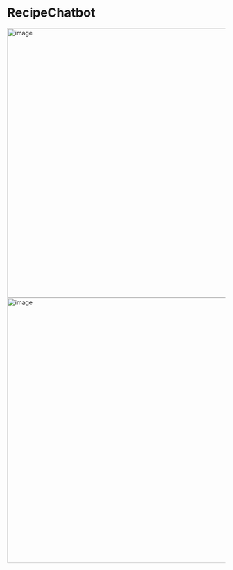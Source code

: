 # RecipeChatbot
<img width="622" alt="image" src="https://user-images.githubusercontent.com/53073541/176408955-c9d6ecc1-e9c4-4d6b-bd7a-b04cd25cc069.png">
<img width="612" alt="image" src="https://user-images.githubusercontent.com/53073541/176409026-99f1eda7-1b48-4c2e-90c0-304617b1560c.png">
